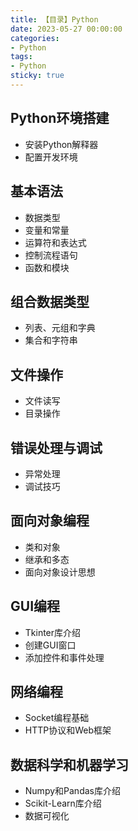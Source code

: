 ```yaml
---
title: 【目录】Python
date: 2023-05-27 00:00:00
categories:
- Python
tags:
- Python
sticky: true
---
```


## Python环境搭建

- 安装Python解释器
- 配置开发环境

## 基本语法

- 数据类型
- 变量和常量
- 运算符和表达式
- 控制流程语句
- 函数和模块

## 组合数据类型

- 列表、元组和字典
- 集合和字符串

## 文件操作

- 文件读写
- 目录操作

## 错误处理与调试

- 异常处理
- 调试技巧

## 面向对象编程

- 类和对象
- 继承和多态
- 面向对象设计思想

## GUI编程

- Tkinter库介绍
- 创建GUI窗口
- 添加控件和事件处理

## 网络编程

- Socket编程基础
- HTTP协议和Web框架

## 数据科学和机器学习

- Numpy和Pandas库介绍
- Scikit-Learn库介绍
- 数据可视化